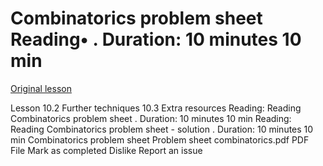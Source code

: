 # Combinatorics problem sheet Reading• . Duration: 10 minutes 10 min

[Original lesson](https://www.coursera.org/learn/uol-discrete-mathematics/supplement/drgMO/combinatorics-problem-sheet)

Lesson 10.2 Further techniques 10.3 Extra resources Reading: Reading Combinatorics problem sheet . Duration: 10 minutes 10 min Reading: Reading Combinatorics problem sheet - solution . Duration: 10 minutes 10 min Combinatorics problem sheet Problem sheet combinatorics.pdf PDF File Mark as completed Dislike Report an issue

